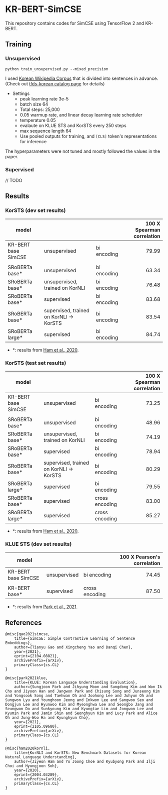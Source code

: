 # KR-BERT-SimCSE

This repository contains codes for SimCSE using TensorFlow 2 and KR-BERT.

## Training

### Unsupervised

```
python train_unsupervised.py --mixed_precision
```

I used [Korean Wikipedia Corpus](https://github.com/jeongukjae/korean-wikipedia-corpus) that is divided into sentences in advance. (Check out [tfds-korean catalog page](https://jeongukjae.github.io/tfds-korean/datasets/korean_wikipedia_corpus.html) for details)

* Settings
    * peak learning rate 3e-5
    * batch size 64
    * Total steps: 25,000
    * 0.05 warmup rate, and linear decay learning rate scheduler
    * temperature 0.05
    * evalaute on KLUE STS and KorSTS every 250 steps
    * max sequence length 64
    * Use pooled outputs for training, and `[CLS]` token's representations for inference

The hyperparameters were not tuned and mostly followed the values in the paper.

### Supervised

// TODO

## Results

### KorSTS (dev set results)

|model|||100 X Spearman correlation|
|---|---|---|--:|
|KR-BERT base SimCSE|unsupervised                           |bi encoding|79.99|
|||||
|SRoBERTa base*     |unsupervised                           |bi encoding|63.34|
|SRoBERTa base*     |unsupervised, trained on KorNLI        |bi encoding|76.48|
|SRoBERTa base*     |supervised                             |bi encoding|83.68|
|SRoBERTa base*     |supervised, trained on KorNLI -> KorSTS|bi encoding|83.54|
|SRoBERTa large*    |supervised                             |bi encoding|84.74|

* *: results from [Ham et al., 2020](https://arxiv.org/abs/2004.03289).

### KorSTS (test set results)

|model|||100 X Spearman correlation|
|---|---|---|--:|
|KR-BERT base SimCSE|unsupervised                           |bi encoding   |73.25|
|||||
|SRoBERTa base*     |unsupervised                           |bi encoding   |48.96|
|SRoBERTa base*     |unsupervised, trained on KorNLI        |bi encoding   |74.19|
|SRoBERTa base*     |supervised                             |bi encoding   |78.94|
|SRoBERTa base*     |supervised, trained on KorNLI -> KorSTS|bi encoding   |80.29|
|SRoBERTa large*    |supervised                             |bi encoding   |79.55|
|SRoBERTa base*     |supervised                             |cross encoding|83.00|
|SRoBERTa large*    |supervised                             |cross encoding|85.27|

* *: results from [Ham et al., 2020](https://arxiv.org/abs/2004.03289).

### KLUE STS (dev set results)

|model|||100 X Pearson's correlation|
|---|---|---|--:|
|KR-BERT base SimCSE|unsupervised|bi encoding   |74.45|
|||||
|KR-BERT base*      |supervised  |cross encoding|87.50|

* *: results from [Park et al., 2021](https://arxiv.org/abs/2105.09680).

## References

```
@misc{gao2021simcse,
    title={SimCSE: Simple Contrastive Learning of Sentence Embeddings},
    author={Tianyu Gao and Xingcheng Yao and Danqi Chen},
    year={2021},
    eprint={2104.08821},
    archivePrefix={arXiv},
    primaryClass={cs.CL}
}
```

```
@misc{park2021klue,
    title={KLUE: Korean Language Understanding Evaluation},
    author={Sungjoon Park and Jihyung Moon and Sungdong Kim and Won Ik Cho and Jiyoon Han and Jangwon Park and Chisung Song and Junseong Kim and Yongsook Song and Taehwan Oh and Joohong Lee and Juhyun Oh and Sungwon Lyu and Younghoon Jeong and Inkwon Lee and Sangwoo Seo and Dongjun Lee and Hyunwoo Kim and Myeonghwa Lee and Seongbo Jang and Seungwon Do and Sunkyoung Kim and Kyungtae Lim and Jongwon Lee and Kyumin Park and Jamin Shin and Seonghyun Kim and Lucy Park and Alice Oh and Jung-Woo Ha and Kyunghyun Cho},
    year={2021},
    eprint={2105.09680},
    archivePrefix={arXiv},
    primaryClass={cs.CL}
}
```

```
@misc{ham2020kornli,
    title={KorNLI and KorSTS: New Benchmark Datasets for Korean Natural Language Understanding},
    author={Jiyeon Ham and Yo Joong Choe and Kyubyong Park and Ilji Choi and Hyungjoon Soh},
    year={2020},
    eprint={2004.03289},
    archivePrefix={arXiv},
    primaryClass={cs.CL}
}
```
